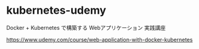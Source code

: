 # kubernetes-udemy

Docker + Kubernetes で構築する Webアプリケーション 実践講座

https://www.udemy.com/course/web-application-with-docker-kubernetes
